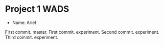 # Project 1 WADS
- Name: Ariel

First commit. master.
First commit. experiment.
Second commit. experiment.
Third commit. experiment.